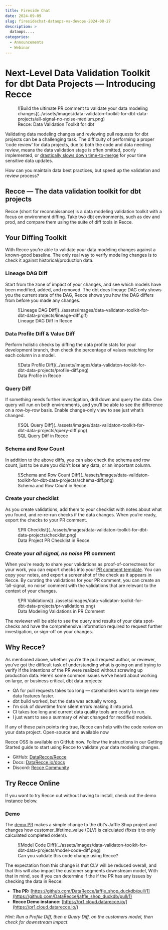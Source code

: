 ```yaml
---
title: Fireside Chat
date: 2024-09-09
slug: firesidechat-dataops-vs-devops-2024-08-27
description: >
  dataops.... 
categories:
  - Announcements
  - Webinar
---
```


# Next-Level Data Validation Toolkit for dbt Data Projects — Introducing Recce

<figure markdown="span">
  ![Build the ultimate PR comment to validate your data modeling changes](../assets/images/data-validaton-toolkit-for-dbt-data-projects/all-signal-no-noise-medium.png)
  <figcaption>Recce: Data Validation Toolkit for dbt</figcaption>
</figure>

Validating data modeling changes and reviewing pull requests for dbt projects can be a challenging task. The difficulty of performing a proper ‘code review’ for data projects, due to both the code and data needing review, means the data validation stage is often omitted, poorly implemented, or [drastically slows down time-to-merge](https://medium.com/inthepipeline/use-this-updated-pull-request-comment-template-for-your-dbt-data-projects-de06f12fc38d) for your time sensitive data updates.

How can you maintain data best practices, but speed up the validation and review process?

<!-- more -->

## Recce — The data validation toolkit for dbt projects

Recce (short for reconnaissance) is a data modeling validation toolkit with a focus on environment diffing. Take two dbt environments, such as dev and prod, and compare them using the suite of diff tools in Recce.

## Your Diffing Toolkit

With Recce you’re able to validate your data modeling changes against a known-good baseline. The only real way to verify modeling changes is to check it against historical/production data.

### Lineage DAG Diff

Start from the zone of impact of your changes, and see which models have been modified, added, and removed. The dbt docs lineage DAG only shows you the current state of the DAG, Recce shows you how the DAG differs from before you made any changes.

<figure markdown="span">
  ![Lineage DAG Diff](../assets/images/data-validaton-toolkit-for-dbt-data-projects/lineage-diff.gif)
  <figcaption>Lineage DAG Diff in Recce</figcaption>
</figure>

### Data Profile Diff & Value Diff

Perform holistic checks by diffing the data profile stats for your development branch, then check the percentage of values matching for each column in a model.

<figure markdown="span">
  ![Data Profile Diff](../assets/images/data-validaton-toolkit-for-dbt-data-projects/profile-diff.png)
  <figcaption>Data Profile in Recce</figcaption>
</figure>

### Query Diff

If something needs further investigation, drill down and query the data. One query will run on both environments, and you’ll be able to see the difference on a row-by-row basis. Enable change-only view to see just what’s changed.

<figure markdown="span">
  ![SQL Query Diff](../assets/images/data-validaton-toolkit-for-dbt-data-projects/query-diff.png)
  <figcaption>SQL Query Diff in Recce</figcaption>
</figure>

### Schema and Row Count

In addition to the above diffs, you can also check the schema and row count, just to be sure you didn’t lose any data, or an important column.

<figure markdown="span">
  ![Schema and Row Count Diff](../assets/images/data-validaton-toolkit-for-dbt-data-projects/schema-diff.png)
  <figcaption>Schema and Row Count in Recce</figcaption>
</figure>


### Create your checklist

As you create validations, add them to your checklist with notes about what you found, and re-re-run checks if the data changes. When you’re ready, export the checks to your PR comment.

<figure markdown="span">
  ![PR Checklist](../assets/images/data-validaton-toolkit-for-dbt-data-projects/checklist.png)
  <figcaption>Data Project PR Checklist in Recce</figcaption>
</figure>


### Create your <em>all signal, no noise</em> PR comment

When you’re ready to share your validations as proof-of-correctness for your work, you can export checks into your [PR comment template](https://medium.com/inthepipeline/use-this-updated-pull-request-comment-template-for-your-dbt-data-projects-de06f12fc38d). You can copy your notes, and export a screenshot of the check as it appears in Recce. By curating the validations for your PR comment, you can create an ‘all-signal, no noise’ comment with the validations that are relevant to the context of your changes.

<figure markdown="span">
  ![PR Validations](../assets/images/data-validaton-toolkit-for-dbt-data-projects/pr-validations.png)
  <figcaption>Data Modeling Validations in PR Comment</figcaption>
</figure>

The reviewer will be able to see the query and results of your data spot-checks and have the comprehensive information required to request further investigation, or sign-off on your changes.

## Why Recce?

As mentioned above, whether you’re the pull request author, or reviewer, you’ve got the difficult task of understanding what is going on and trying to verify if the intentions of the PR were realized without screwing up production data. Here’s some common issues we’ve heard about working on large, or business critical, dbt data projects:

- QA for pull requests takes too long — stakeholders want to merge new data features faster.
- dbt build worked, but the data was actually wrong.
- I’m sick of downtime from silent errors making it into prod.
- CI takes too long and current data quality tools are costly to run.
- I just want to see a summary of what changed for modified models.

If any of these pain points ring true, Recce can help with the code review on your data project.
Open-source and available now

Recce OSS is available on GitHub now. Follow the instructions in our Getting Started guide to start using Recce to validate your data modeling changes.

- GitHub: [DataRecce/Recce](https://github.com/datarecce/recce)
- Docs: [DataRecce.io/docs](https://datarecce.io/docs)
- Discord: [Recce Community](https://discord.gg/bP2Yfk9KEA)

## Try Recce Online

If you want to try Recce out without having to install, check out the demo instance below.

### Demo

The [demo PR](https://github.com/DataRecce/jaffle_shop_duckdb/pull/1) makes a simple change to the dbt’s Jaffle Shop project and changes how customer_lifetime_value (CLV) is calculated (fixes it to only calculated completed orders).

<figure markdown="span">
  ![Model Code Diff](../assets/images/data-validaton-toolkit-for-dbt-data-projects/model-code-diff.png)
  <figcaption>Can you validate this code change using Recce?</figcaption>
</figure>

The expectation from this change is that CLV will be reduced overall, and that this will also impact the customer segments downstream model, With that in mind, see if you can determine if the if the PR has any issues by checking the data in Recce:

- <strong>The PR:</strong> [https://github.com/DataRecce/jaffle_shop_duckdb/pull/1](https://github.com/DataRecce/jaffle_shop_duckdb/pull/1)
- <strong>Recce Demo instance:</strong> [https://pr1.cloud.datarecce.io/](https://pr1.cloud.datarecce.io/)

<em>Hint: Run a Profile Diff, then a Query Diff, on the customers model, then check for downstream impact.</em>


<script src="https://gist.github.com/DaveFlynn/4135bc92aea95227939e3db03cf479a5.js"></script>

